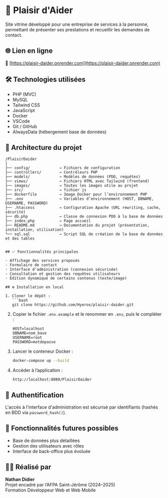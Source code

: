 # 🧹 Plaisir d'Aider

Site vitrine développé pour une entreprise de services à la personne, permettant de présenter ses prestations et recueillir les demandes de contact.
## 🌐 Lien en ligne

🔗 [https://plaisir-daider.onrender.com](https://plaisir-daider.onrender.com)

## 🛠️ Technologies utilisées

- PHP (MVC)
- MySQL
- Tailwind CSS
- JavaScript
- Docker
- VSCode
- Git / GitHub
- AlwaysData (hébergement base de données)

## 📁 Architecture du projet

```
/PlaisirDaider
│
├── config/             → Fichiers de configuration 
├── controllers/        → Contrôleurs PHP
├── models/             → Modèles de données (PDO, requêtes)
├── views/              → Fichiers HTML avec Tailwind (frontend)
├── images/             → Toutes les images utile au projet
├── src/                → fichier js
├── dockerfile          → Image Docker pour l’environnement PHP
├── .env                → Variables d’environnement (HOST, DBNAME, USERNAME, PASSWORD)
├── .htaccess           → Configuration Apache (URL rewriting, cache, sécurité)
├── db.php              → Classe de connexion PDO à la base de données
├── index.php           → Page accueil
├── README.md           → Documentation du projet (présentation, installation, utilisation)
└── sql.sql             → Script SQL de création de la base de données et des tables


## ✅ Fonctionnalités principales

- Affichage des services proposés
- Formulaire de contact
- Interface d'administration (connexion sécurisée)
- Consultation et gestion des requêtes utilisateurs
- Édition dynamique de certains contenus (texte/image)

## ⚙️ Installation en local

1. Cloner le dépôt :
   ```bash
   git clone https://github.com/Hyerox/plaisir-daider.git
   ```

2. Copier le fichier `.env.example` et le renommer en `.env`, puis le compléter :

   ```
   HOST=localhost
   DBNAME=nom_base
   USERNAME=root
   PASSWORD=motdepasse
   ```

3. Lancer le conteneur Docker :
   ```bash
   docker-compose up --build
   ```

4. Accéder à l’application :
   ```
   http://localhost:8080/PlaisirDaider
   ```

## 🔐 Authentification

L'accès à l'interface d'administration est sécurisé par identifiants (hashés en BDD via `password_hash()`).

## 🧪 Fonctionnalités futures possibles

- Base de données plus détaillées
- Gestion des utilisateurs avec rôles
- Interface de back-office plus évoluée

## 👨‍💻 Réalisé par

**Nathan Didier**  
Projet encadré par l’AFPA Saint-Jérôme (2024–2025)  
Formation Développeur Web et Web Mobile 
